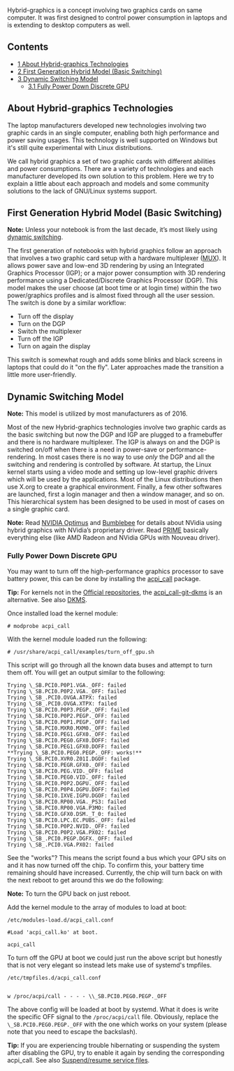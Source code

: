 Hybrid-graphics is a concept involving two graphics cards on same computer. It was first designed to control power consumption in laptops and is extending to desktop computers as well.

## Contents

*   [1 About Hybrid-graphics Technologies](#About_Hybrid-graphics_Technologies)
*   [2 First Generation Hybrid Model (Basic Switching)](#First_Generation_Hybrid_Model_.28Basic_Switching.29)
*   [3 Dynamic Switching Model](#Dynamic_Switching_Model)
    *   [3.1 Fully Power Down Discrete GPU](#Fully_Power_Down_Discrete_GPU)

## About Hybrid-graphics Technologies

The laptop manufacturers developed new technologies involving two graphic cards in an single computer, enabling both high performance and power saving usages. This technology is well supported on Windows but it's still quite experimental with Linux distributions.

We call hybrid graphics a set of two graphic cards with different abilities and power consumptions. There are a variety of technologies and each manufacturer developed its own solution to this problem. Here we try to explain a little about each approach and models and some community solutions to the lack of GNU/Linux systems support.

## First Generation Hybrid Model (Basic Switching)

**Note:** Unless your notebook is from the last decade, it’s most likely using [dynamic switching](#Dynamic_Switching_Model).

The first generation of notebooks with hybrid graphics follow an approach that involves a two graphic card setup with a hardware multiplexer ([MUX](https://en.wikipedia.org/wiki/Multiplexer "wikipedia:Multiplexer")). It allows power save and low-end 3D rendering by using an Integrated Graphics Processor (IGP); or a major power consumption with 3D rendering performance using a Dedicated/Discrete Graphics Processor (DGP). This model makes the user choose (at boot time or at login time) within the two power/graphics profiles and is almost fixed through all the user session. The switch is done by a similar workflow:

*   Turn off the display
*   Turn on the DGP
*   Switch the multiplexer
*   Turn off the IGP
*   Turn on again the display

This switch is somewhat rough and adds some blinks and black screens in laptops that could do it "on the fly". Later approaches made the transition a little more user-friendly.

## Dynamic Switching Model

**Note:** This model is utilized by most manufacturers as of 2016.

Most of the new Hybrid-graphics technologies involve two graphic cards as the basic switching but now the DGP and IGP are plugged to a framebuffer and there is no hardware multiplexer. The IGP is always on and the DGP is switched on/off when there is a need in power-save or performance-rendering. In most cases there is no way to use *only* the DGP and all the switching and rendering is controlled by software. At startup, the Linux kernel starts using a video mode and setting up low-level graphic drivers which will be used by the applications. Most of the Linux distributions then use X.org to create a graphical environment. Finally, a few other softwares are launched, first a login manager and then a window manager, and so on. This hierarchical system has been designed to be used in most of cases on a single graphic card.

**Note:**
Read [NVIDIA Optimus](/index.php/NVIDIA_Optimus "NVIDIA Optimus") and [Bumblebee](/index.php/Bumblebee "Bumblebee") for details about NVidia using hybrid graphics with NVidia’s proprietary driver.
Read [PRIME](/index.php/PRIME "PRIME") basically everything else (like AMD Radeon and NVidia GPUs with Nouveau driver).

### Fully Power Down Discrete GPU

You may want to turn off the high-performance graphics processor to save battery power, this can be done by installing the [acpi_call](https://www.archlinux.org/packages/?name=acpi_call) package.

**Tip:** For kernels not in the [Official repositories](/index.php/Official_repositories "Official repositories"), the [acpi_call-git-dkms](https://aur.archlinux.org/packages/acpi_call-git-dkms/) is an alternative. See also [DKMS](/index.php/DKMS "DKMS").

Once installed load the kernel module:

```
# modprobe acpi_call

```

With the kernel module loaded run the following:

```
# /usr/share/acpi_call/examples/turn_off_gpu.sh

```

This script will go through all the known data buses and attempt to turn them off. You will get an output similar to the following:

```
Trying \_SB.PCI0.P0P1.VGA._OFF: failed
Trying \_SB.PCI0.P0P2.VGA._OFF: failed
Trying \_SB_.PCI0.OVGA.ATPX: failed
Trying \_SB_.PCI0.OVGA.XTPX: failed
Trying \_SB.PCI0.P0P3.PEGP._OFF: failed
Trying \_SB.PCI0.P0P2.PEGP._OFF: failed
Trying \_SB.PCI0.P0P1.PEGP._OFF: failed
Trying \_SB.PCI0.MXR0.MXM0._OFF: failed
Trying \_SB.PCI0.PEG1.GFX0._OFF: failed
Trying \_SB.PCI0.PEG0.GFX0.DOFF: failed
Trying \_SB.PCI0.PEG1.GFX0.DOFF: failed
**Trying \_SB.PCI0.PEG0.PEGP._OFF: works!**
Trying \_SB.PCI0.XVR0.Z01I.DGOF: failed
Trying \_SB.PCI0.PEGR.GFX0._OFF: failed
Trying \_SB.PCI0.PEG.VID._OFF: failed
Trying \_SB.PCI0.PEG0.VID._OFF: failed
Trying \_SB.PCI0.P0P2.DGPU._OFF: failed
Trying \_SB.PCI0.P0P4.DGPU.DOFF: failed
Trying \_SB.PCI0.IXVE.IGPU.DGOF: failed
Trying \_SB.PCI0.RP00.VGA._PS3: failed
Trying \_SB.PCI0.RP00.VGA.P3MO: failed
Trying \_SB.PCI0.GFX0.DSM._T_0: failed
Trying \_SB.PCI0.LPC.EC.PUBS._OFF: failed
Trying \_SB.PCI0.P0P2.NVID._OFF: failed
Trying \_SB.PCI0.P0P2.VGA.PX02: failed
Trying \_SB_.PCI0.PEGP.DGFX._OFF: failed
Trying \_SB_.PCI0.VGA.PX02: failed

```

See the "works"? This means the script found a bus which your GPU sits on and it has now turned off the chip. To confirm this, your battery time remaining should have increased. Currently, the chip will turn back on with the next reboot to get around this we do the following:

**Note:** To turn the GPU back on just reboot.

Add the kernel module to the array of modules to load at boot:

 `/etc/modules-load.d/acpi_call.conf` 
```
#Load 'acpi_call.ko' at boot.

acpi_call
```

To turn off the GPU at boot we could just run the above script but honestly that is not very elegant so instead lets make use of systemd's tmpfiles.

 `/etc/tmpfiles.d/acpi_call.conf` 
```

w /proc/acpi/call - - - - \\_SB.PCI0.PEG0.PEGP._OFF
```

The above config will be loaded at boot by systemd. What it does is write the specific OFF signal to the `/proc/acpi/call` file. Obviously, replace the `\_SB.PCI0.PEG0.PEGP._OFF` with the one which works on your system (please note that you need to escape the backslash).

**Tip:** If you are experiencing trouble hibernating or suspending the system after disabling the GPU, try to enable it again by sending the corresponding acpi_call. See also [Suspend/resume service files](/index.php/Power_management#Suspend.2Fresume_service_files "Power management").